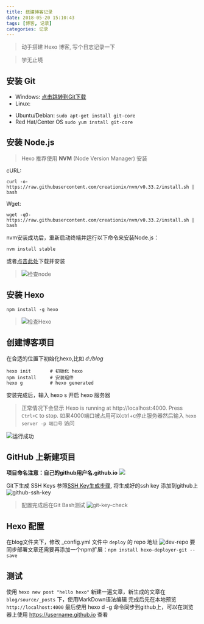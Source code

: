 ```yaml
---
title: 搭建博客记录
date: 2018-05-20 15:10:43
tags: [博客, 记录]
categories: 记录
---
```

> 动手搭建 Hexo 博客, 写个日志记录一下

<blockquote class="blockquote-center">学无止境</blockquote>

<!--more-->

## 安装 Git 

* Windows: [点击跳转到Git下载](https://git-scm.com/download/win)
* Linux:
 - Ubuntu/Debian: `sudo apt-get install git-core`
 - Red Hat/Center OS  `sudo yum install git-core`

## 安装 Node.js

> Hexo 推荐使用 **NVM** (Node Version Manager) 安装

cURL:
```shell
curl -o- https://raw.githubusercontent.com/creationix/nvm/v0.33.2/install.sh | bash
```
Wget:
```shell
wget -qO- https://raw.githubusercontent.com/creationix/nvm/v0.33.2/install.sh | bash
```
nvm安装成功后，重新启动终端并运行以下命令来安装Node.js：
```shell
nvm install stable
```
或者[点击此处](https://nodejs.org)下载并安装

> ![检查node](http://oyvpp7gqd.bkt.clouddn.com/18-5-14/1022082.jpg)

## 安装 Hexo
```npm
npm install -g hexo 
```
> ![检查Hexo](http://oyvpp7gqd.bkt.clouddn.com/18-5-14/15765643.jpg)

## 创建博客项目
在合适的位置下初始化hexo,比如 *d:/blog*
```
hexo init		# 初始化 hexo
npm install		# 安装组件
hexo g			# hexo generated
```
安装完成后，输入 hexo s 开启 hexo 服务器
> 正常情况下会显示 Hexo is running at http://localhost:4000. Press `Ctrl+C` to stop.
如果4000端口被占用可以ctrl+c停止服务器然后输入 `hexo server -p 端口号` 访问

![运行成功](http://oyvpp7gqd.bkt.clouddn.com/18-5-14/67034961.jpg)

## GitHub 上新建项目
**项目命名注意：自己的github用户名.github.io**
![](http://oyvpp7gqd.bkt.clouddn.com/18-5-14/78195897.jpg)

Git下生成 SSH Keys 参照[SSH Key生成步骤](https://blog.csdn.net/hustpzb/article/details/8230454), 将生成好的ssh key 添加到github上
![github-ssh-key](http://oyvpp7gqd.bkt.clouddn.com/18-5-14/88681793.jpg) 
>配置完成后在Git Bash测试
![git-key-check](http://oyvpp7gqd.bkt.clouddn.com/18-5-14/99272918.jpg)
 
## Hexo 配置
在blog文件夹下，修改 _config.yml 文件中 `deploy` 的 repo 地址
![dev-repo](http://oyvpp7gqd.bkt.clouddn.com/18-5-14/9649267.jpg)
要同步部署文章还需要再添加一个npm扩展：`npm install hexo-deployer-git --save`

## 测试
使用 `hexo new post "hello hexo"` 新建一遍文章，新生成的文章在 `blog/source/_posts` 下，使用MarkDown语法编辑
完成后先在本地预览 `http://localhost:4000`
最后使用 hexo d -g 命令同步到github上，可以在浏览器上使用 https://username.github.io 查看


